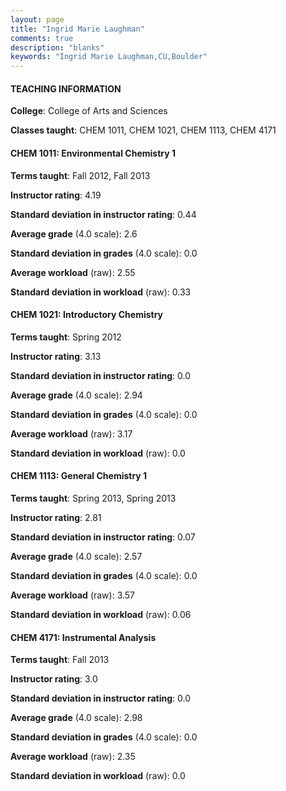 ```yaml
---
layout: page
title: "Ingrid Marie Laughman" 
comments: true
description: "blanks"
keywords: "Ingrid Marie Laughman,CU,Boulder"
---
```

<head>
<script src="https://ajax.googleapis.com/ajax/libs/jquery/2.1.3/jquery.min.js"></script>
<script src="https://dl.dropboxusercontent.com/s/pc42nxpaw1ea4o9/highcharts.js?dl=0"></script>
<!-- <script src="../assets/js/highcharts.js"></script> -->
<style type="text/css">@font-face {
	font-family: "Bebas Neue";
	src: url(https://www.filehosting.org/file/details/544349/BebasNeue Regular.otf) format("opentype");
	}
	h1.Bebas { 
		font-family: "Bebas Neue", Verdana, Tahoma;
	}
</style>
</head>
	   
#### TEACHING INFORMATION

**College**: College of Arts and Sciences

**Classes taught**: CHEM 1011, CHEM 1021, CHEM 1113, CHEM 4171

#### CHEM 1011: Environmental Chemistry 1

**Terms taught**: Fall 2012, Fall 2013

**Instructor rating**: 4.19

**Standard deviation in instructor rating**: 0.44

**Average grade** (4.0 scale): 2.6

**Standard deviation in grades** (4.0 scale): 0.0

**Average workload** (raw): 2.55

**Standard deviation in workload** (raw): 0.33

#### CHEM 1021: Introductory Chemistry

**Terms taught**: Spring 2012

**Instructor rating**: 3.13

**Standard deviation in instructor rating**: 0.0

**Average grade** (4.0 scale): 2.94

**Standard deviation in grades** (4.0 scale): 0.0

**Average workload** (raw): 3.17

**Standard deviation in workload** (raw): 0.0

#### CHEM 1113: General Chemistry 1

**Terms taught**: Spring 2013, Spring 2013

**Instructor rating**: 2.81

**Standard deviation in instructor rating**: 0.07

**Average grade** (4.0 scale): 2.57

**Standard deviation in grades** (4.0 scale): 0.0

**Average workload** (raw): 3.57

**Standard deviation in workload** (raw): 0.06

#### CHEM 4171: Instrumental Analysis

**Terms taught**: Fall 2013

**Instructor rating**: 3.0

**Standard deviation in instructor rating**: 0.0

**Average grade** (4.0 scale): 2.98

**Standard deviation in grades** (4.0 scale): 0.0

**Average workload** (raw): 2.35

**Standard deviation in workload** (raw): 0.0


